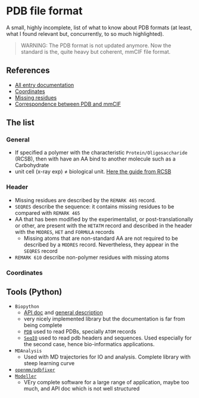 # PDB file format

A small, highly incomplete, list of what to know about PDB formats (at least, what I found relevant but, concurrently, to so much highlighted).

> WARNING: The PDB format is not updated anymore. Now the standard is the, quite heavy but coherent, mmCIF file format.

## References
- [All entry documentation](https://www.wwpdb.org/documentation/file-format-content/format33/v3.3.html)
- [Coordinates](https://pdb101.rcsb.org/learn/guide-to-understanding-pdb-data/dealing-with-coordinates)
- [Missing residues](https://pdb101.rcsb.org/learn/guide-to-understanding-pdb-data/missing-coordinates-and-biological-assemblies)
- [Correspondence between PDB and mmCIF](https://mmcif.wwpdb.org/docs/pdb_to_pdbx_correspondences.html)


## The list
### General
- If specified a polymer with the characteristic `Protein/Oligosaccharide` (RCSB), then with have an AA bind to another molecule such as a Carbohydrate
- unit cell (x-ray exp) $\neq$ biological unit. [Here the guide from RCSB](https://pdb101.rcsb.org/learn/guide-to-understanding-pdb-data/biological-assemblies)

### Header
- Missing residues are described by the `REMARK 465` record.
- `SEQRES` describe the sequence: it contains missing residues to be compared with `REMARK 465`
- AA that has been modified by the experimentalist, or post-translationally or other, are present with the `HETATM` record and described in the header with the `MODRES`, `HET` and `FORMULA` records
  - Missing atoms that are non-standard AA are not required to be described by a `MODRES` record. Nevertheless, they appear in the `SEQRES` record
- `REMARK 610` describe non-polymer residues with missing atoms
### Coordinates

## Tools (Python)
- `Biopython`
  - [API doc](https://biopython.org/docs/latest/api/) and [general description](https://biopython.org/)
  - very nicely implemented library but the documentation is far from being complete
  - [`PDB`](https://biopython.org/wiki/The_Biopython_Structural_Bioinformatics_FAQ) used to read PDBs, specially `ATOM` records
  - [`SeqIO`](https://biopython.org/wiki/SeqIO) used to read pdb headers and sequences. Used especially for the second case, hence bio-informatics applications.
- `MDAnalysis`
  - Used with MD trajectories for IO and analysis. Complete library with steep learning curve
- [`openmm/pdbfixer`](https://github.com/openmm/pdbfixer)
- [`Modeller`](https://salilab.org/modeller/)
  - VEry complete software for a large range of application, maybe too much, and API doc which is not well structured

